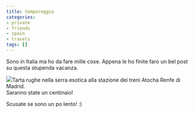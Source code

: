 ```yaml
---
title: temporeggio
categories:
- private
- friends
- spain
- travels
tags: []
---
```

Sono in Italia ma ho da fare mille cose. Appena le ho finite faro un bel post
su questa stupenda vacanza.



[![]({{site.url}}/images/IMG_0910.JPG)]({{site.url}}/images/IMG_0910.JPG)Tarta
rughe nella serra esotica alla stazione dei treni Atocha Renfe di Madrid.  
Saranno state un centinaio!  

Scusate se sono un po lento! :)

